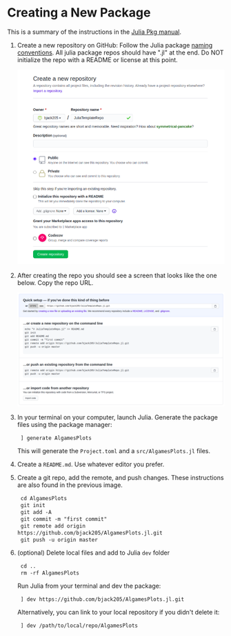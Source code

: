 # Creating a New Package

This is a summary of the instructions in the [Julia Pkg manual](https://julialang.github.io/Pkg.jl/v1/creating-packages/#**5.**-Creating-Packages-1).

1. Create a new repository on GitHub:
    Follow the Julia package [naming conventions](https://julialang.github.io/Pkg.jl/v1/creating-packages/#Package-naming-guidelines-1). All julia package repos should have ".jl" at the end.
    Do NOT initialize the repo with a README or license at this point.

    ![New Repo](images/CreateRepo.png)

2. After creating the repo you should see a screen that looks like the one below. Copy the
    repo URL.

    ![Blank Repo](images/BlankRepo.png)

3. In your terminal on your computer, launch Julia. Generate the package files using the
    package manager:

        ] generate AlgamesPlots

    This will generate the `Project.toml` and a `src/AlgamesPlots.jl` files.

4. Create a `README.md`. Use whatever editor you prefer.

5. Create a git repo, add the remote, and push changes. These instructions are also found
    in the previous image.

        cd AlgamesPlots
        git init
        git add -A
        git commit -m "first commit"
        git remote add origin https://github.com/bjack205/AlgamesPlots.jl.git
        git push -u origin master

6. (optional) Delete local files and add to Julia `dev` folder

        cd ..
        rm -rf AlgamesPlots

    Run Julia from your terminal and dev the package:

        ] dev https://github.com/bjack205/AlgamesPlots.jl.git

    Alternatively, you can link to your local repository if you didn't delete it:

        ] dev /path/to/local/repo/AlgamesPlots
